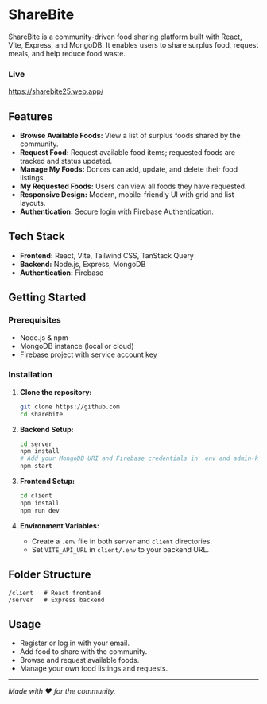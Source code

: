 # ShareBite

ShareBite is a community-driven food sharing platform built with React, Vite, Express, and MongoDB. It enables users to share surplus food, request meals, and help reduce food waste.

### Live 
https://sharebite25.web.app/

## Features

- **Browse Available Foods:** View a list of surplus foods shared by the community.
- **Request Food:** Request available food items; requested foods are tracked and status updated.
- **Manage My Foods:** Donors can add, update, and delete their food listings.
- **My Requested Foods:** Users can view all foods they have requested.
- **Responsive Design:** Modern, mobile-friendly UI with grid and list layouts.
- **Authentication:** Secure login with Firebase Authentication.

## Tech Stack

- **Frontend:** React, Vite, Tailwind CSS, TanStack Query
- **Backend:** Node.js, Express, MongoDB
- **Authentication:** Firebase

## Getting Started

### Prerequisites

- Node.js & npm
- MongoDB instance (local or cloud)
- Firebase project with service account key

### Installation

1. **Clone the repository:**
   ```bash
   git clone https://github.com
   cd sharebite
   ```

2. **Backend Setup:**
   ```bash
   cd server
   npm install
   # Add your MongoDB URI and Firebase credentials in .env and admin-key.json
   npm start
   ```

3. **Frontend Setup:**
   ```bash
   cd client
   npm install
   npm run dev
   ```

4. **Environment Variables:**
   - Create a `.env` file in both `server` and `client` directories.
   - Set `VITE_API_URL` in `client/.env` to your backend URL.

## Folder Structure

```
/client   # React frontend
/server   # Express backend
```

## Usage

- Register or log in with your email.
- Add food to share with the community.
- Browse and request available foods.
- Manage your own food listings and requests.


---

*Made with ❤️ for the community.*
